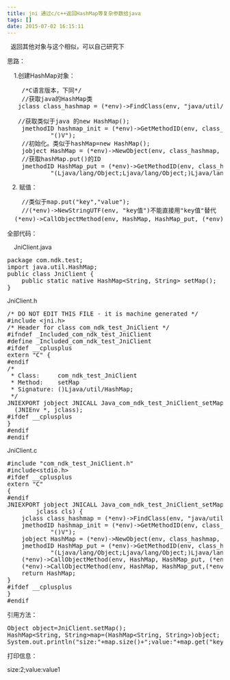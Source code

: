 ```yaml
---
title: jni 通过c/c++返回HashMap等复杂参数给java
tags: []
date: 2015-07-02 16:15:11
---
```


&nbsp; 返回其他对象与这个相似，可以自己研究下

思路：

&nbsp;&nbsp;&nbsp; 1.创建HashMap对象：
<pre class="brush:cpp;toolbar:false">&nbsp;&nbsp;&nbsp;&nbsp;/*C语言版本，下同*/
&nbsp;&nbsp;&nbsp;&nbsp;//获取java的HashMap类
&nbsp;&nbsp;&nbsp;jclass&nbsp;class_hashmap&nbsp;=&nbsp;(*env)-&gt;FindClass(env,&nbsp;&quot;java/util/HashMap&quot;);
&nbsp;&nbsp;&nbsp;
&nbsp;&nbsp;&nbsp;//获取类似于java&nbsp;的new&nbsp;HashMap();
&nbsp;&nbsp;&nbsp;&nbsp;jmethodID&nbsp;hashmap_init&nbsp;=&nbsp;(*env)-&gt;GetMethodID(env,&nbsp;class_hashmap,&nbsp;&quot;&lt;init&gt;&quot;,
&nbsp;&nbsp;&nbsp;&nbsp;&nbsp;&nbsp;&nbsp;&nbsp;&nbsp;&nbsp;&nbsp;&nbsp;&quot;()V&quot;);
&nbsp;&nbsp;&nbsp;&nbsp;//初始化。类似于hashMap=new&nbsp;HashMap();
&nbsp;&nbsp;&nbsp;&nbsp;jobject&nbsp;HashMap&nbsp;=&nbsp;(*env)-&gt;NewObject(env,&nbsp;class_hashmap,&nbsp;hashmap_init,&nbsp;&quot;&quot;);
&nbsp;&nbsp;&nbsp;&nbsp;//获取hashMap.put()的ID
&nbsp;&nbsp;&nbsp;&nbsp;jmethodID&nbsp;HashMap_put&nbsp;=&nbsp;(*env)-&gt;GetMethodID(env,&nbsp;class_hashmap,&nbsp;&quot;put&quot;,
&nbsp;&nbsp;&nbsp;&nbsp;&nbsp;&nbsp;&nbsp;&nbsp;&nbsp;&nbsp;&nbsp;&nbsp;&quot;(Ljava/lang/Object;Ljava/lang/Object;)Ljava/lang/Object;&quot;);</pre>

&nbsp;&nbsp; 2\. 赋值：
<pre class="brush:cpp;toolbar:false;">&nbsp;&nbsp;&nbsp;&nbsp;//类似于map.put(&quot;key&quot;,&quot;value&quot;);
&nbsp;&nbsp;&nbsp;&nbsp;//(*env)-&gt;NewStringUTF(env,&nbsp;&quot;key值&quot;)不能直接用&quot;key值&quot;替代
&nbsp;&nbsp;(*env)-&gt;CallObjectMethod(env,&nbsp;HashMap,&nbsp;HashMap_put,&nbsp;(*env)-&gt;NewStringUTF(env,&nbsp;&quot;key值&quot;),&nbsp;(*env)-&gt;NewStringUTF(env,&nbsp;&quot;value值&quot;));</pre>
<!-- more -->
全部代码：

&nbsp;&nbsp;&nbsp;&nbsp;JniClient.java
<pre class="brush:java;toolbar:false">package&nbsp;com.ndk.test;
import&nbsp;java.util.HashMap;
public&nbsp;class&nbsp;JniClient&nbsp;{
&nbsp;&nbsp;&nbsp;&nbsp;public&nbsp;static&nbsp;native&nbsp;HashMap&lt;String,&nbsp;String&gt;&nbsp;setMap();
}</pre>

JniClient.h
<pre class="brush:cpp;toolbar:false">/*&nbsp;DO&nbsp;NOT&nbsp;EDIT&nbsp;THIS&nbsp;FILE&nbsp;-&nbsp;it&nbsp;is&nbsp;machine&nbsp;generated&nbsp;*/
#include&nbsp;&lt;jni.h&gt;
/*&nbsp;Header&nbsp;for&nbsp;class&nbsp;com_ndk_test_JniClient&nbsp;*/
#ifndef&nbsp;_Included_com_ndk_test_JniClient
#define&nbsp;_Included_com_ndk_test_JniClient
#ifdef&nbsp;__cplusplus
extern&nbsp;&quot;C&quot;&nbsp;{
#endif
/*
&nbsp;*&nbsp;Class:&nbsp;&nbsp;&nbsp;&nbsp;&nbsp;com_ndk_test_JniClient
&nbsp;*&nbsp;Method:&nbsp;&nbsp;&nbsp;&nbsp;setMap
&nbsp;*&nbsp;Signature:&nbsp;()Ljava/util/HashMap;
&nbsp;*/
JNIEXPORT&nbsp;jobject&nbsp;JNICALL&nbsp;Java_com_ndk_test_JniClient_setMap
&nbsp;&nbsp;(JNIEnv&nbsp;*,&nbsp;jclass);
#ifdef&nbsp;__cplusplus
}
#endif
#endif</pre>

JniClient.c
<pre class="brush:cpp;toolbar:false">#include&nbsp;&quot;com_ndk_test_JniClient.h&quot;
#include&lt;stdio.h&gt;
#ifdef&nbsp;__cplusplus
extern&nbsp;&quot;C&quot;
{
#endif
JNIEXPORT&nbsp;jobject&nbsp;JNICALL&nbsp;Java_com_ndk_test_JniClient_setMap(JNIEnv&nbsp;*env,
&nbsp;&nbsp;&nbsp;&nbsp;&nbsp;&nbsp;&nbsp;&nbsp;jclass&nbsp;cls)&nbsp;{
&nbsp;&nbsp;&nbsp;&nbsp;jclass&nbsp;class_hashmap&nbsp;=&nbsp;(*env)-&gt;FindClass(env,&nbsp;&quot;java/util/HashMap&quot;);
&nbsp;&nbsp;&nbsp;&nbsp;jmethodID&nbsp;hashmap_init&nbsp;=&nbsp;(*env)-&gt;GetMethodID(env,&nbsp;class_hashmap,&nbsp;&quot;&lt;init&gt;&quot;,
&nbsp;&nbsp;&nbsp;&nbsp;&nbsp;&nbsp;&nbsp;&nbsp;&nbsp;&nbsp;&nbsp;&nbsp;&quot;()V&quot;);
&nbsp;&nbsp;&nbsp;&nbsp;jobject&nbsp;HashMap&nbsp;=&nbsp;(*env)-&gt;NewObject(env,&nbsp;class_hashmap,&nbsp;hashmap_init,&nbsp;&quot;&quot;);
&nbsp;&nbsp;&nbsp;&nbsp;jmethodID&nbsp;HashMap_put&nbsp;=&nbsp;(*env)-&gt;GetMethodID(env,&nbsp;class_hashmap,&nbsp;&quot;put&quot;,
&nbsp;&nbsp;&nbsp;&nbsp;&nbsp;&nbsp;&nbsp;&nbsp;&nbsp;&nbsp;&nbsp;&nbsp;&quot;(Ljava/lang/Object;Ljava/lang/Object;)Ljava/lang/Object;&quot;);
&nbsp;&nbsp;&nbsp;&nbsp;(*env)-&gt;CallObjectMethod(env,&nbsp;HashMap,&nbsp;HashMap_put,&nbsp;(*env)-&gt;NewStringUTF(env,&nbsp;&quot;key1&quot;),&nbsp;(*env)-&gt;NewStringUTF(env,&nbsp;&quot;value1&quot;));
&nbsp;&nbsp;&nbsp;&nbsp;(*env)-&gt;CallObjectMethod(env,&nbsp;HashMap,&nbsp;HashMap_put,(*env)-&gt;NewStringUTF(env,&nbsp;&quot;key2&quot;),&nbsp;(*env)-&gt;NewStringUTF(env,&nbsp;&quot;value2&quot;));
&nbsp;&nbsp;&nbsp;&nbsp;return&nbsp;HashMap;
}
#ifdef&nbsp;__cplusplus
}
#endif</pre>

引用方法：

<pre class="brush:java;toolbar:false">Object&nbsp;object=JniClient.setMap();
HashMap&lt;String,&nbsp;String&gt;map=(HashMap&lt;String,&nbsp;String&gt;)object;
System.out.println(&quot;size:&quot;+map.size()+&quot;;value:&quot;+map.get(&quot;key1&quot;));</pre>

打印信息：

size:2;value:value1
